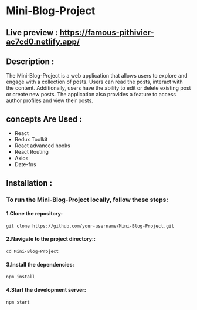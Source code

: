 # Mini-Blog-Project

## Live preview : https://famous-pithivier-ac7cd0.netlify.app/

## Description :
The Mini-Blog-Project is a web application that allows users to explore and engage with a collection of posts.
Users can read the posts, interact with the content. Additionally, users have the ability to edit or delete existing post or create new posts.
The application also provides a feature to access author profiles and view their posts.

## concepts Are Used :
  * React
  * Redux Toolkit
  * React advanced hooks
  * React Routing
  * Axios 
  * Date-fns

## Installation :
### To run the Mini-Blog-Project locally, follow these steps:

  #### 1.Clone the repository:

```
git clone https://github.com/your-username/Mini-Blog-Project.git
```
  #### 2.Navigate to the project directory::
```
cd Mini-Blog-Project
```
  #### 3.Install the dependencies:

```
npm install
```
  #### 4.Start the development server:

```
npm start
```


